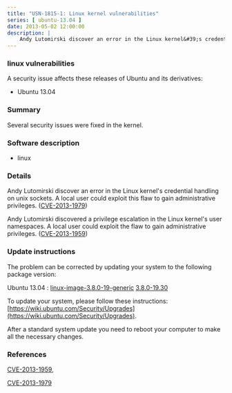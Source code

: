 ```yaml
---
title: "USN-1815-1: Linux kernel vulnerabilities"
series: [ ubuntu-13.04 ]
date: 2013-05-02 12:00:00
description: |
    Andy Lutomirski discover an error in the Linux kernel&#39;s credential handling on unix sockets. A local user could exploit this flaw to gain administrative privileges. ([CVE-2013-1979](http://people.ubuntu.com/~ubuntu-security/cve/CVE-2013-1979))
--- 
```

 
### linux vulnerabilities

A security issue affects these releases of Ubuntu and its derivatives:

* Ubuntu 13.04

### Summary

Several security issues were fixed in the kernel. 

### Software description

* linux 

### Details

Andy Lutomirski discover an error in the Linux kernel&#39;s credential handling on unix sockets. A local user could exploit this flaw to gain administrative privileges. ([CVE-2013-1979](http://people.ubuntu.com/~ubuntu-security/cve/CVE-2013-1979))

Andy Lutomirski discovered a privilege escalation in the Linux kernel&#39;s user namespaces. A local user could exploit the flaw to gain administrative privileges. ([CVE-2013-1959](http://people.ubuntu.com/~ubuntu-security/cve/CVE-2013-1959)) 

### Update instructions

The problem can be corrected by updating your system to the following package version:

Ubuntu 13.04
 : [linux-image-3.8.0-19-generic](https://launchpad.net/ubuntu/+source/linux) <span> [3.8.0-19.30](https://launchpad.net/ubuntu/+source/linux/3.8.0-19.30) </span> 

To update your system, please follow these instructions: [https://wiki.ubuntu.com/Security/Upgrades](https://wiki.ubuntu.com/Security/Upgrades).

After a standard system update you need to reboot your computer to make all the necessary changes. 

### References

 [CVE-2013-1959](http://people.ubuntu.com/~ubuntu-security/cve/CVE-2013-1959), 

 [CVE-2013-1979](http://people.ubuntu.com/~ubuntu-security/cve/CVE-2013-1979)
 
